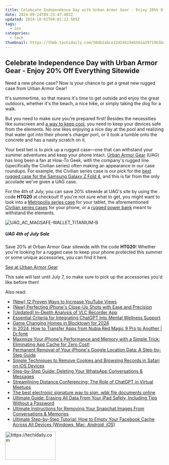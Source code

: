 ```yaml
---
title: Celebrate Independence Day with Urban Armor Gear - Enjoy 20%% Off Everything Sitewide
date: 2024-09-24T04:23:47.402Z
updated: 2024-10-01T04:01:22.505Z
tags:
  - ios
categories:
  - tech
thumbnail: https://thmb.techidaily.com/56db2abce12454619eb56aa29719b3ba982081a7573c4ec93a0c358d91bb966c.jpg
---
```


## Celebrate Independence Day with Urban Armor Gear - Enjoy 20% Off Everything Sitewide

Need a new phone case? Now is your chance to get a great new rugged case from Urban Armor Gear!

 It's summertime, so that means it's time to get outside and enjoy the great outdoors, whether it's the beach, a nice hike, or simply taking the dog for a walk.

 But you need to make sure you're prepared first! Besides the necessities like sunscreen and [a way to keep cool](https://www.amazon.com/gp/product/B09G9KYPVP?tag=hotoge-20&ascsubtag=UUhtgUeUpU2003956&asc%5Frefurl=https%3A%2F%2Fwww.howtogeek.com%2Fuag-july-4-sale%2F&asc%5Fcampaign=Affiliate), you need to keep your devices safe from the elements. No one likes enjoying a nice day at the pool and realizing that water got into their phone's charger port, or it took a tumble onto the concrete and has a nasty scratch on it.

 Your best bet is to pick up a rugged case—one that can withstand your summer adventures and keep your phone intact. [Urban Armor Gear](https://sovrn.co/15dwnpn) (UAG) has long been a fan at How-To Geek, with the company's rugged line (specifically the Civilian series) often making an appearance in our case roundups. For example, the Civilian series case is our pick for the [best rugged case for the Samsung Galaxy Z Fold 4](https://screen-mirroring-recording.techidaily.com/new-commanders-clash-the-ultimate-ranking-of-7-total-war-games/), and this is far from the only accolade we've given a UAG case.

 For the 4th of July, you can save 20% sitewide at UAG's site by using the code **HTG20** at checkout! If you're not sure what to get, you might want to look into a [Metropolis series case](https://sovrn.co/t06ghe3) for your tablet, the aforementioned [Civilian series cases](https://sovrn.co/4gojrqq) for your phone, or a [rugged power bank](https://sovrn.co/g4w8hgp) meant to withstand the elements.

![UAG_AC_MAGSAFE-WALLET_TITANIUM-B](https://static1.howtogeekimages.com/wordpress/wp-content/uploads/2024/07/uag_ac_magsafe-wallet_titanium-b.png) 

#####  UAG 4th of July Sale

Save 20% at Orban Armor Gear sitewide with the code **HTG20**! Whether you're looking for a rugged case to keep your phone protected this summer or some unique accessories, you can find it here.

[See at Urban Armor Gear](https://sovrn.co/15dwnpn) 

 This sale will last until July 7, so make sure to pick up the accessories you'd like before then!

<ins class="adsbygoogle"
     style="display:block"
     data-ad-format="autorelaxed"
     data-ad-client="ca-pub-7571918770474297"
     data-ad-slot="1223367746"></ins>

<ins class="adsbygoogle"
     style="display:block"
     data-ad-client="ca-pub-7571918770474297"
     data-ad-slot="8358498916"
     data-ad-format="auto"
     data-full-width-responsive="true"></ins>

<span class="atpl-alsoreadstyle">Also read:</span>
<div><ul>
<li><a href="https://facebook-video-footage.techidaily.com/new-12-proven-ways-to-increase-youtube-views/"><u>[New] 12 Proven Ways to Increase YouTube Views</u></a></li>
<li><a href="https://extra-support.techidaily.com/new-perfecting-iphones-close-up-shots-with-ease-and-precision/"><u>[New] Perfecting iPhone's Close-Up Shots with Ease and Precision</u></a></li>
<li><a href="https://desktop-recording.techidaily.com/updated-in-depth-analysis-of-vlc-recorder-app/"><u>[Updated] In-Depth Analysis of VLC Recorder App</u></a></li>
<li><a href="https://tech-revival.techidaily.com/essential-criteria-for-integrating-chatgpt-into-mental-wellness-support/"><u>Essential Criteria for Integrating ChatGPT Into Mental Wellness Support</u></a></li>
<li><a href="https://screen-recording.techidaily.com/game-changing-homes-in-blocktown-for-2024/"><u>Game Changing Homes in Blocktown for 2024</u></a></li>
<li><a href="https://android-transfer.techidaily.com/in-2024-how-to-transfer-apps-from-nubia-red-magic-9-pro-to-another-drfone-by-drfone-transfer-from-android-transfer-from-android/"><u>In 2024, How to Transfer Apps from Nubia Red Magic 9 Pro to Another | Dr.fone</u></a></li>
<li><a href="https://os-tips.techidaily.com/1723620242376-maximize-your-iphones-performance-and-memory-with-a-simple-trick-eliminating-app-cache-for-zero-cost/"><u>Maximize Your iPhone's Performance and Memory with a Simple Trick: Eliminating App Cache for Zero Cost!</u></a></li>
<li><a href="https://os-tips.techidaily.com/permanent-removal-of-your-iphones-google-location-data-a-step-by-step-guide/"><u>Permanent Removal of Your iPhone's Google Location Data: A Step-by-Step Guide</u></a></li>
<li><a href="https://os-tips.techidaily.com/simple-techniques-to-remove-cookies-and-browsing-records-in-safari-on-ios-devices/"><u>Simple Techniques to Remove Cookies and Browsing Records in Safari on iOS Devices</u></a></li>
<li><a href="https://os-tips.techidaily.com/step-by-step-guide-deleting-your-whatsapp-conversations-and-messages/"><u>Step-by-Step Guide: Deleting Your WhatsApp Conversations & Messages</u></a></li>
<li><a href="https://tech-hub.techidaily.com/streamlining-distance-conferencing-the-role-of-chatgpt-in-virtual-meetups/"><u>Streamlining Distance Conferencing: The Role of ChatGPT in Virtual Meetups</u></a></li>
<li><a href="https://techidaily.com/the-best-electronic-signature-way-to-sign-wbk-file-documents-online-by-ldigisigner-sign-a-word-sign-a-word/"><u>The best electronic signature way to sign .wbk file documents online</u></a></li>
<li><a href="https://os-tips.techidaily.com/ultimate-guide-erasing-all-data-from-your-ipad-safely-including-tips-without-a-password/"><u>Ultimate Guide: Erasing All Data From Your iPad Safely, Including Tips Without a Password</u></a></li>
<li><a href="https://os-tips.techidaily.com/ultimate-instructions-for-removing-your-snapchat-images-from-conversations-and-memories/"><u>Ultimate Instructions for Removing Your Snapchat Images From Conversations & Memories</u></a></li>
<li><a href="https://os-tips.techidaily.com/ultimate-step-by-step-tutorial-how-to-empty-your-facebook-cache-across-all-devices-windows-mac-android-ios/"><u>Ultimate Step-by-Step Tutorial: How to Empty Your Facebook Cache Across All Devices (Windows, Mac, Android, iOS)</u></a></li>
</ul></div>

<!-- affiliate ads begin -->
<a href="https://aligracehair.sjv.io/c/5597632/2135352/19272" target="_top" id="2135352">
  <img src="//a.impactradius-go.com/display-ad/19272-2135352" border="0" alt="https://techidaily.com" width="160" height="90"/>
</a>
<img height="0" width="0" src="https://aligracehair.sjv.io/i/5597632/2135352/19272" style="position:absolute;visibility:hidden;" border="0" />
<!-- affiliate ads end -->

